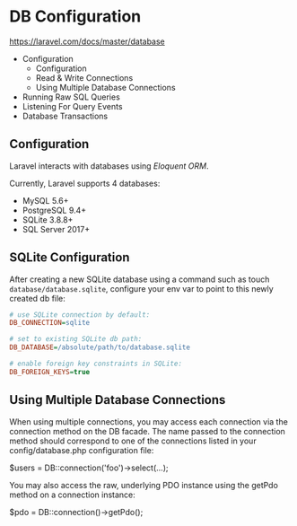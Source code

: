 # DB Configuration

https://laravel.com/docs/master/database

* Configuration
  - Configuration
  - Read & Write Connections
  - Using Multiple Database Connections
* Running Raw SQL Queries
* Listening For Query Events
* Database Transactions


## Configuration

Laravel interacts with databases using *Eloquent ORM*.

Currently, Laravel supports 4 databases:
* MySQL 5.6+
* PostgreSQL 9.4+
* SQLite 3.8.8+
* SQL Server 2017+


## SQLite Configuration

After creating a new SQLite database using a command such as touch `database/database.sqlite`, configure your env var to point to this newly created db file:

```ini
# use SQLite connection by default:
DB_CONNECTION=sqlite

# set to existing SQLite db path:
DB_DATABASE=/absolute/path/to/database.sqlite

# enable foreign key constraints in SQLite:
DB_FOREIGN_KEYS=true
```


## Using Multiple Database Connections

When using multiple connections, you may access each connection via the connection method on the DB facade. The name passed to the connection method should correspond to one of the connections listed in your config/database.php configuration file:

$users = DB::connection('foo')->select(...);

You may also access the raw, underlying PDO instance using the getPdo method on a connection instance:

$pdo = DB::connection()->getPdo();
